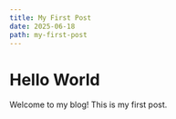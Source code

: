 ```yaml
---
title: My First Post
date: 2025-06-18
path: my-first-post
---
```


# Hello World

Welcome to my blog! This is my first post.